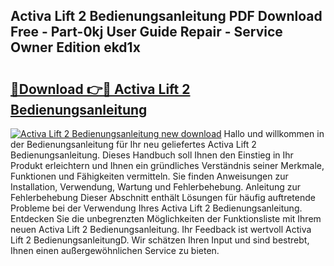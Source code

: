 ## Activa Lift 2 Bedienungsanleitung PDF Download Free - Part-0kj User Guide Repair - Service Owner Edition ekd1x

# <h2><a href="http://df57uk8.blite.top/?on=Activa+Lift+2+Bedienungsanleitung">🔗Download 👉🔴 Activa Lift 2 Bedienungsanleitung</a></h2>

[![Activa Lift 2 Bedienungsanleitung new download](https://i.imgur.com/lujVjoI.png)](http://df57uk8.blite.top/?on=Activa+Lift+2+Bedienungsanleitung)
Hallo und willkommen in der Bedienungsanleitung für Ihr neu geliefertes Activa Lift 2 Bedienungsanleitung. Dieses Handbuch soll Ihnen den Einstieg in Ihr Produkt erleichtern und Ihnen ein gründliches Verständnis seiner Merkmale, Funktionen und Fähigkeiten vermitteln. Sie finden Anweisungen zur Installation, Verwendung, Wartung und Fehlerbehebung. Anleitung zur Fehlerbehebung Dieser Abschnitt enthält Lösungen für häufig auftretende Probleme bei der Verwendung Ihres Activa Lift 2 Bedienungsanleitung. Entdecken Sie die unbegrenzten Möglichkeiten der Funktionsliste mit Ihrem neuen Activa Lift 2 Bedienungsanleitung. Ihr Feedback ist wertvoll Activa Lift 2 BedienungsanleitungD. Wir schätzen Ihren Input und sind bestrebt, Ihnen einen außergewöhnlichen Service zu bieten.
